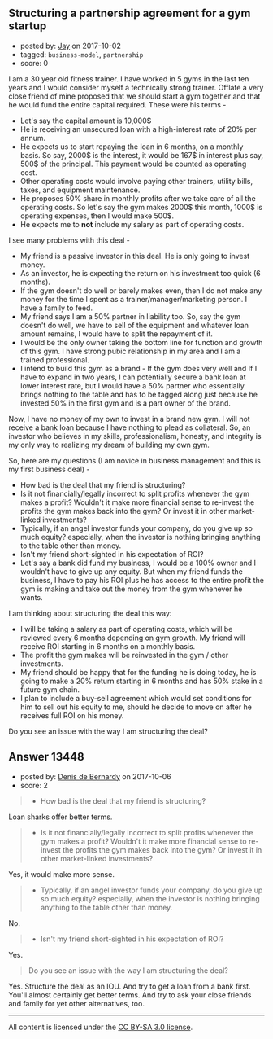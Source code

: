 ## Structuring a partnership agreement for a gym startup

- posted by: [Jay](https://stackexchange.com/users/37043/jay) on 2017-10-02
- tagged: `business-model`, `partnership`
- score: 0

I am a 30 year old fitness trainer. I have worked in 5 gyms in the last ten years and I would consider myself a technically strong trainer. Offlate a very close friend of mine proposed that we should start a gym together and that he would fund the entire capital required. These were his terms -

 - Let's say the capital amount is 10,000$ 
 - He is receiving an unsecured loan with a high-interest rate of 20% per annum. 
 - He expects us to start repaying the loan in 6 months, on a monthly basis. So say, 2000$ is the interest, it would be 167$ in interest plus say, 500$ of the principal. This payment would be counted as operating cost. 
 - Other operating costs would involve paying other trainers, utility bills, taxes, and equipment maintenance. 
 - He proposes 50% share in monthly profits after we take care of all the operating costs. So let's say the gym makes 2000$ this month, 1000$ is operating expenses, then I would make 500$. 
 - He expects me to **not** include my salary as part of operating costs. 

I see many problems with this deal - 

 - My friend is a passive investor in this deal. He is only going to invest money.
 - As an investor, he is expecting the return on his investment too quick (6 months).
 - If the gym doesn't do well or barely makes even, then I do not make any money for the time I spent as a trainer/manager/marketing person. I have a family to feed.
 - My friend says I am a 50% partner in liability too. So, say the gym doesn't do well, we have to sell of the equipment and whatever loan amount remains,  I would have to split the repayment of it.
 - I would be the only owner taking the bottom line for function and growth of this gym. I have strong pubic relationship in my area and I am a trained professional. 
 - I intend to build this gym as a brand - If the gym does very well and If I have to expand in two years, I can potentially secure a bank loan at lower interest rate, but I would have a 50% partner who essentially brings nothing to the table and has to be tagged along just because he invested 50% in the first gym and is a part owner of the brand. 

Now, I have no money of my own to invest in a brand new gym. I will not receive a bank loan because I have nothing to plead as collateral. So, an investor who believes in my skills, professionalism, honesty, and integrity is my only way to realizing my dream of building my own gym. 

So, here are my questions (I am novice in business management and this is my first business deal) -

 - How bad is the deal that my friend is structuring? 
 - Is it not financially/legally incorrect to split profits whenever the gym makes a profit? Wouldn't it make more financial sense to re-invest the profits the gym makes back into the gym? Or invest it in other market-linked investments?
 - Typically, if an angel investor funds your company, do you give up so much equity? especially, when the investor is nothing bringing anything to the table other than money. 
 - Isn't my friend short-sighted in his expectation of ROI? 
 - Let's say a bank did fund my business, I would be a 100% owner and I wouldn't have to give up any equity. But when my friend funds the business, I have to pay his ROI plus he has access to the entire profit the gym is making and take out the money from the gym whenever he wants.

 
I am thinking about structuring the deal this way: 

 - I will be taking a salary as part of operating costs, which will be reviewed every 6 months depending on gym growth. My friend will receive ROI starting in 6 months on a monthly basis.
 - The profit the gym makes will be reinvested in the gym / other investments.
 - My friend should be happy that for the funding he is doing today, he is going to make a 20% return starting in 6 months and has 50% stake in a future gym chain. 
 - I plan to include a buy-sell agreement which would set conditions for him to sell out his equity to me, should he decide to move on after he receives full ROI on his money. 

Do you see an issue with the way I am structuring the deal?



## Answer 13448

- posted by: [Denis de Bernardy](https://stackexchange.com/users/182468/denis-de-bernardy) on 2017-10-06
- score: 2

>  - How bad is the deal that my friend is structuring? 

Loan sharks offer better terms.

>  - Is it not financially/legally incorrect to split profits whenever the gym makes a profit? Wouldn't it make more financial sense to
> re-invest the profits the gym makes back into the gym? Or invest it in
> other market-linked investments?

Yes, it would make more sense.

>  - Typically, if an angel investor funds your company, do you give up so much equity? especially, when the investor is nothing bringing
> anything to the table other than money. 

No.

>  - Isn't my friend short-sighted in his expectation of ROI? 

Yes.

> Do you see an issue with the way I am structuring the deal?

Yes. Structure the deal as an IOU. And try to get a loan from a bank first. You'll almost certainly get better terms. And try to ask your close friends and family for yet other alternatives, too.



---

All content is licensed under the [CC BY-SA 3.0 license](https://creativecommons.org/licenses/by-sa/3.0/).
